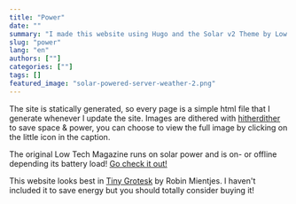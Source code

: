 ```yaml
---
title: "Power"
date: ""
summary: "I made this website using Hugo and the Solar v2 Theme by Low Tech Magazine. It uses a minimal amount of energy."
slug: "power"
lang: "en"
authors: [""]
categories: [""]
tags: []
featured_image: "solar-powered-server-weather-2.png"
---
```


The site is statically generated, so every page is a simple html file that I generate whenever I update the site. Images are dithered with [hitherdither](https://github.com/hbldh/hitherdither) to save space & power, you can choose to view the full image by clicking on the little icon in the caption.

The original Low Tech Magazine runs on solar power and is on- or offline depending its battery load! [Go check it out!](https://lowtechmagazine.com)

This website looks best in [Tiny Grotesk](https://tinytype.co/type/tiny-grotesk) by Robin Mientjes. I haven't included it to save energy but you should totally consider buying it!


